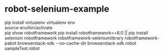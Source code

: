 # robot-selenium-example

pip install virtualenv
virtualenv env  
source env/bin/activate        
pip show robotframework
pip install robotframework==6.0 || pip install selenium robotframework robotframework-seleniumlibrary robotframework-pabot browserstack-sdk --no-cache-dir
browserstack-sdk robot sampleTest.robot
